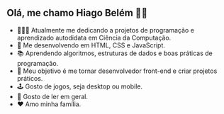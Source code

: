 ## Olá, me chamo Hiago Belém 👋🏽

- 🧑🏽‍💻 Atualmente me dedicando a projetos de programação e aprendizado autodidata em Ciência da Computação.
- 🌱 Me desenvolvendo em HTML, CSS e JavaScript.
- 📚 Aprendendo algoritmos, estruturas de dados e boas práticas de programação.
- 🎯 Meu objetivo é me tornar desenvolvedor front-end e criar projetos práticos.
- 🕹️ Gosto de jogos, seja desktop ou mobile.
- 📖 Gosto de ler em geral.
- ❤️ Amo minha família.

